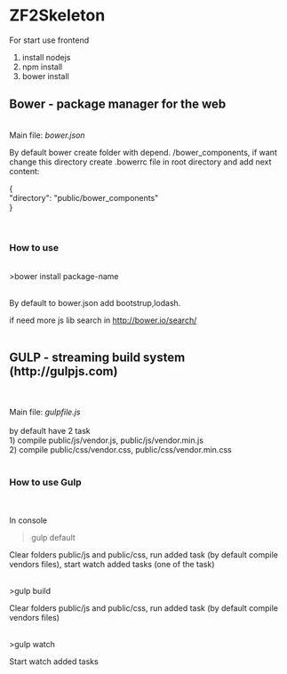 ZF2Skeleton
===========
For start use frontend

1) install nodejs<br/>
2) npm install<br/>
3) bower install<br/>

<h2>Bower - package manager for the web</h2>
<br/>
Main file: <i>bower.json</i><br/>
<p>By default bower create folder with depend. /bower_components, if want change this directory create .bowerrc file in root directory and add next content:</p>
<p>
{<br/>
  "directory": "public/bower_components"<br/>
}<br/>
</p><br/>

<h3>How to use</h3>

<br/>
>bower install package-name<br/>
<br/>
<p>By default to bower.json add bootstrup,lodash.</p>

if need more js lib search in http://bower.io/search/<br/>
<br/>
<h2>GULP - streaming build system (http://gulpjs.com)</h2><br/>
<br/>
Main file: <i>gulpfile.js</i><br/>
<br/>
by default have 2 task
<br/>
1) compile public/js/vendor.js, public/js/vendor.min.js<br/>
2) compile public/css/vendor.css, public/css/vendor.min.css<br/>
<br/>
<h3>How to use Gulp</h3><br/>
<br/>
In console<br/>

>gulp default<br/>

<p>Clear folders public/js and public/css, run added task (by default compile vendors files), start watch added tasks (one of the task)</p>

<br/>
>gulp build<br/>

<p>Clear folders public/js and public/css, run added task (by default compile vendors files)</p>

<br/>
>gulp watch<br/>

<p>Start watch added tasks</p><br/>


